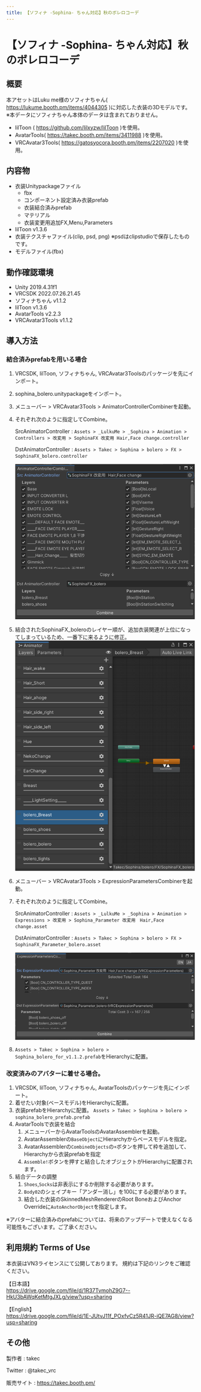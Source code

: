 ```yaml
---
title: 【ソフィナ -Sophina- ちゃん対応】秋のボレロコーデ
---
```


# 【ソフィナ -Sophina- ちゃん対応】秋のボレロコーデ

## 概要
本アセットはLuku me様のソフィナちゃん( https://lukume.booth.pm/items/4044305 )に対応した衣装の3Dモデルです。
※本データにソフィナちゃん本体のデータは含まれておりません。

* lilToon ( https://github.com/lilxyzw/lilToon )を使用。
* AvatarTools( https://takec.booth.pm/items/3411988 )を使用。
* VRCAvatar3Tools( https://gatosyocora.booth.pm/items/2207020 )を使用。

## 内容物
* 衣装Unitypackageファイル
  * fbx
  * コンポーネント設定済み衣装prefab
  * 衣装結合済みprefab
  * マテリアル
  * 衣装変更用追加FX,Menu,Parameters
* lilToon v1.3.6
* 衣装テクスチャファイル(clip, psd, png)
  ※psdはclipstudioで保存したものです。
* モデルファイル(fbx)

## 動作確認環境
* Unity 2019.4.31f1
* VRCSDK 2022.07.26.21.45
* ソフィナちゃん v1.1.2
* lilToon v1.3.6
* AvatarTools v2.2.3
* VRCAvatar3Tools v1.1.2

## 導入方法
### 結合済みprefabを用いる場合
1. VRCSDK, lilToon, ソフィナちゃん, VRCAvatar3Toolsのパッケージを先にインポート。
2. sophina_bolero.unitypackageをインポート。
3. メニューバー > VRCAvatar3Tools > AnimatorControllerCombinerを起動。
4. それぞれ次のように指定してCombine。

   SrcAnimatorController
   : `Assets > _LulkuMe > _Sophina > Animation > Controllers > 改変用 > SophinaFX 改変用 Hair,Face change.controller`

   DstAnimatorController
   : `Assets > Takec > Sophina > bolero > FX > SophinaFX_bolero.controller`

   <img src="img/2022-10-22-10-40-52.png">

5. 結合されたSophinaFX_boleroのレイヤー順が、追加衣装関連が上位になってしまっているため、一番下に来るように修正。
   <img src="img/2022-10-22-10-49-06.png">

6. メニューバー > VRCAvatar3Tools > ExpressionParametersCombinerを起動。

7. それぞれ次のように指定してCombine。

   SrcAnimatorController
   : `Assets > _LulkuMe > _Sophina > Animation > Expressions > 改変用 > Sophina_Parameter 改変用　Hair,Face change.asset`

   DstAnimatorController
   : `Assets > Takec > Sophina > bolero > FX > SophinaFX_Parameter_bolero.asset`

   <img src="img/2022-10-22-10-52-54.png">

8. `Assets > Takec > Sophina > bolero > Sophina_bolero_for_v1.1.2.prefab`をHierarchyに配置。

### 改変済みのアバターに着せる場合。
1. VRCSDK, lilToon, ソフィナちゃん, AvatarToolsのパッケージを先にインポート。
1. 着せたい対象(ベースモデル)をHierarchyに配置。
2. 衣装prefabをHierarchyに配置。
   `Assets > Takec > Sophina > bolero > sophina_bolero_prefab.prefab `
3. AvatarToolsで衣装を結合
   1. メニューバーからAvatarToolsのAvatarAssemblerを起動。
   2. AvatarAssemblerの`BaseObject`にHierarchyからベースモデルを指定。
   3. AvatarAssemblerの`CombineObjects`の`+`ボタンを押して枠を追加して、Hierarchyから衣装prefabを指定
   4. `Assemble!`ボタンを押すと結合したオブジェクトがHierarchyに配置されます。
4. 結合データの調整
   1. `Shoes`,`Socks`は非表示にするか削除する必要があります。
   2. `Body02`のシェイプキー「アンダー消し」を100にする必要があります。
   3. 結合した衣装のSkinnedMeshRendererのRoot BoneおよびAnchor Overrideに`AutoAnchorObject`を指定します。

※アバターに結合済みのprefabについては、将来のアップデートで使えなくなる可能性もございます。ご了承ください。

## 利用規約 Terms of Use
本衣装はVN3ライセンスにて公開しております。
規約は下記のリンクをご確認ください。

【日本語】  
https://drive.google.com/file/d/1R37TvmohZ9G7--HkU3bAWqKetMtgJXLg/view?usp=sharing


【English】  
https://drive.google.com/file/d/1E-JUtvJ11f_POxfvCz5R41JR-iQE7AG8/view?usp=sharing

## その他
製作者
: takec

Twitter
: @takec_vrc

販売サイト
: https://takec.booth.pm/